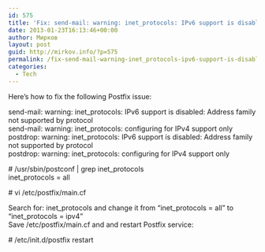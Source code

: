 ```yaml
---
id: 575
title: 'Fix: send-mail: warning: inet_protocols: IPv6 support is disabled: Address family not supported by protocol'
date: 2013-01-23T16:13:46+00:00
author: Мирков
layout: post
guid: http://mirkov.info/?p=575
permalink: /fix-send-mail-warning-inet_protocols-ipv6-support-is-disabled-address-family-not-supported-by-protocol/
categories:
  - Tech
---
```

Here&#8217;s how to fix the following Postfix issue:

send-mail: warning: inet_protocols: IPv6 support is disabled: Address family not supported by protocol  
send-mail: warning: inet_protocols: configuring for IPv4 support only  
postdrop: warning: inet_protocols: IPv6 support is disabled: Address family not supported by protocol  
postdrop: warning: inet_protocols: configuring for IPv4 support only

\# /usr/sbin/postconf | grep inet_protocols  
inet_protocols = all

\# vi /etc/postfix/main.cf

Search for: inet\_protocols and change it from &#8220;inet\_protocols = all&#8221; to &#8220;inet_protocols = ipv4&#8221;  
Save /etc/postfix/main.cf and and restart Postfix service:

\# /etc/init.d/postfix restart